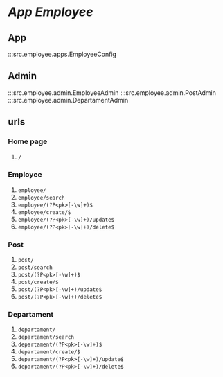 # ***App Employee***

## App
:::src.employee.apps.EmployeeConfig

## Admin

:::src.employee.admin.EmployeeAdmin
:::src.employee.admin.PostAdmin
:::src.employee.admin.DepartamentAdmin


## urls

### Home page

1. ```/```

### Employee

1. ```employee/```
2. ```employee/search```
3. ```employee/(?P<pk>[-\w]+)$```
4. ```employee/create/$```
5. ```employee/(?P<pk>[-\w]+)/update$```
6. ```employee/(?P<pk>[-\w]+)/delete$```

### Post

1. ```post/```
2. ```post/search```
3. ```post/(?P<pk>[-\w]+)$```
4. ```post/create/$```
5. ```post/(?P<pk>[-\w]+)/update$```
6. ```post/(?P<pk>[-\w]+)/delete$```

### Departament

1. ```departament/```
2. ```departament/search```
3. ```departament/(?P<pk>[-\w]+)$```
4. ```departament/create/$```
5. ```departament/(?P<pk>[-\w]+)/update$```
6. ```departament/(?P<pk>[-\w]+)/delete$```
